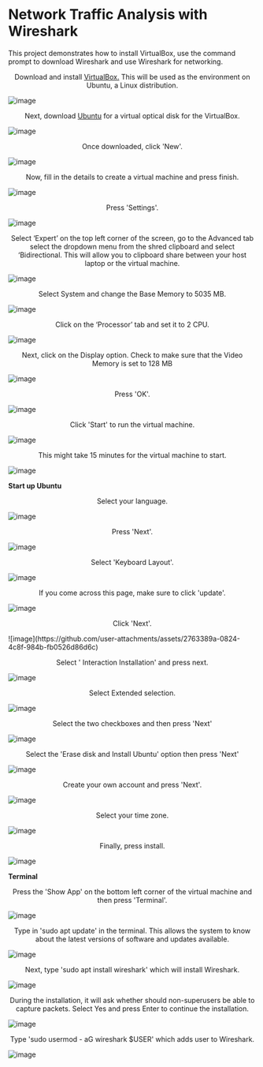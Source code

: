 # Network Traffic Analysis with Wireshark
This project demonstrates how to install VirtualBox, use the command prompt to download Wireshark and use Wireshark for networking.

<p align="center">Download and install <a href="https://www.virtualbox.org/wiki/Downloads">VirtualBox.</a> This will be used as the environment on Ubuntu, a Linux distribution.</p>

![image](https://github.com/user-attachments/assets/598509ba-c31c-4446-8d66-526beb0b9747)

<p align="center">Next, download <a href="https://ubuntu.com/download/desktop">Ubuntu</a> for a virtual optical disk for the VirtualBox.</p>

![image](https://github.com/user-attachments/assets/93e3d768-3682-411d-bcb2-d55fc844c520)


<p align="center">Once downloaded, click 'New'.</p>

![image](https://github.com/user-attachments/assets/4b04fee6-2050-4149-974c-19fb24feaa37)

<p align="center">Now, fill in the details to create a virtual machine and press finish.</p> 

![image](https://github.com/user-attachments/assets/9dd3b88b-ce41-4d37-b3e6-8f7212e564db)

<p align="center">Press 'Settings'.</p>

![image](https://github.com/user-attachments/assets/9e47e75d-4430-4782-8f71-da0fb647291f)

<p align="center">Select ‘Expert’ on the top left corner of the screen, go to the Advanced tab select the dropdown menu from the shred clipboard and select ‘Bidirectional. This will allow you to clipboard share between your host laptop or the virtual machine.</p>

![image](https://github.com/user-attachments/assets/6817c89a-f55a-4b70-8087-15dfe55df659)

<p align="center">Select System and change the Base Memory to 5035 MB.</p>

![image](https://github.com/user-attachments/assets/eeeadf5d-67d3-44db-b5b7-f5aee3beda57)

<p align="center">Click on the ‘Processor’ tab and set it to 2 CPU.</p>

![image](https://github.com/user-attachments/assets/28716874-63c7-4d03-8ea7-6d02bb1115cf)

<p align="center">Next, click on the Display option. Check to make sure that the Video Memory is set to 128 MB</p>

![image](https://github.com/user-attachments/assets/a05db1d9-32de-4fdb-b175-1e565d952e36)

<p align="center">Press 'OK'.</p>

![image](https://github.com/user-attachments/assets/5b68e818-93fc-4a93-be9e-50bfc3eeec29)

<p align="center">Click 'Start' to run the virtual machine.</p>

![image](https://github.com/user-attachments/assets/9ef1a167-c45a-474f-9a80-ce73b22770e0)


<p align="center">This might take 15 minutes for the virtual machine to start.</p>

![image](https://github.com/user-attachments/assets/9b8c0e50-3a42-4894-ae8c-4a508464188e)


<b>Start up Ubuntu</b>

<p align="center">Select your language.</p>

![image](https://github.com/user-attachments/assets/ea981f4b-f7fc-48ce-887b-d29354ff1dc8)

<p align="center">Press 'Next'.</p>

![image](https://github.com/user-attachments/assets/caabb767-3b14-4c00-aaf4-3415332294fa)


<p align="center">Select 'Keyboard Layout'.</p>

![image](https://github.com/user-attachments/assets/d24f4965-4cb1-4c02-be1c-0839d966b206)


<p align="center">If you come across this page, make sure to click 'update'.</p>

![image](https://github.com/user-attachments/assets/45469f7f-b6c5-42b0-ab44-75cc2bd9fb06)


<p align="center">Click 'Next'.</p>
![image](https://github.com/user-attachments/assets/2763389a-0824-4c8f-984b-fb0526d86d6c)

<p align="center">Select ' Interaction Installation' and press next.</p>

![image](https://github.com/user-attachments/assets/ad425f49-6396-4738-9ec1-d139e557a8b7)

<p align="center">Select Extended selection.</p>

![image](https://github.com/user-attachments/assets/be0a4ecd-9fff-4eee-b9e3-46b83fb8e891)

<p align="center">Select the two checkboxes and then press 'Next'</p>

![image](https://github.com/user-attachments/assets/be9494c4-b50e-458b-be1c-bc0e5bfc1804)


<p align="center">Select the 'Erase disk and Install Ubuntu' option then press 'Next'</p>

![image](https://github.com/user-attachments/assets/20e86df8-21ef-4204-9e3a-1eaf539f1ed0)

<p align="center">Create your own account and press 'Next'.</p>

![image](https://github.com/user-attachments/assets/28ebf039-81c0-4700-93d0-9c5eadfc8dc0)

<p align="center">Select your time zone.</p>

![image](https://github.com/user-attachments/assets/92d9e9da-6f5c-4f84-8b68-d0469678b71b)

<p align="center">Finally, press install.</p>

![image](https://github.com/user-attachments/assets/d00c0a62-66e9-4e00-ac37-b91969f364a4)

<b>Terminal</b>

<p align="center">Press the 'Show App' on the bottom left corner of the virtual machine and then press 'Terminal'.</p>

![image](https://github.com/user-attachments/assets/9eb0d04c-9729-47c1-988b-ebbab2a68cb8)

<p align="center">Type in 'sudo apt update' in the terminal. This allows the system to know about the latest versions of software and updates available.</p>

![image](https://github.com/user-attachments/assets/015f70d4-4f87-4b8e-8740-477237e76190)

<p align="center">Next, type 'sudo apt install wireshark' which will install Wireshark.</p> 

![image](https://github.com/user-attachments/assets/4cc81f1b-5967-48a3-a175-5e52a7b2cbf3)

<p align="center">During the installation, it will ask whether should non-superusers be able to capture packets. Select Yes and press Enter to continue the installation.</p>

![image](https://github.com/user-attachments/assets/bf9545a3-cbed-4320-957d-a5f92078e2b1)


<p align="center">Type 'sudo usermod - aG wireshark $USER' which adds user to Wireshark.</p>

![image](https://github.com/user-attachments/assets/13d73c7f-1ca1-4238-9133-ae88930e55c7)

